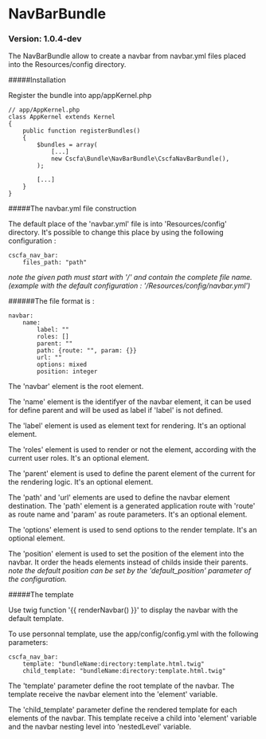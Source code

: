 # NavBarBundle
### Version: 1.0.4-dev

The NavBarBundle allow to create a navbar from navbar.yml files placed into the Resources/config directory.

#####Installation

Register the bundle into app/appKernel.php

```
// app/AppKernel.php
class AppKernel extends Kernel
{
    public function registerBundles()
    {
        $bundles = array(
            [...]
            new Cscfa\Bundle\NavBarBundle\CscfaNavBarBundle(),
        );
        
        [...]
    }
}
```

#####The navbar.yml file construction

The default place of the 'navbar.yml' file is into 'Resources/config' directory. It's possible to change this place by using the following configuration : 

```
cscfa_nav_bar:
    files_path: "path"
```
_note the given path must start with '/' and contain the complete file name. (example with the default configuration : '/Resources/config/navbar.yml')_

######The file format is :

```
navbar:
	name:
		label: ""
		roles: []
		parent: ""
		path: {route: "", param: {}}
		url: ""
		options: mixed
		position: integer
```

The 'navbar' element is the root element.

The 'name' element is the identifyer of the navbar element, it can be used for define parent and will be used as label if 'label' is not defined.

The 'label' element is used as element text for rendering. It's an optional element.

The 'roles' element is used to render or not the element, according with the current user roles. It's an optional element.

The 'parent' element is used to define the parent element of the current for the rendering logic. It's an optional element.

The 'path' and 'url' elements are used to define the navbar element destination. The 'path' element is a generated application route with 'route' as route name and 'param' as route parameters. It's an optional element.

The 'options' element is used to send options to the render template. It's an optional element.

The 'position' element is used to set the position of the element into the navbar. It order the heads elements instead of childs inside their parents.
_note the default position can be set by the 'default_position' parameter of the configuration._

#####The template

Use twig function '{{ renderNavbar() }}' to display the navbar with the default template.

To use personnal template, use the app/config/config.yml with the following parameters: 

```
cscfa_nav_bar:
    template: "bundleName:directory:template.html.twig"
    child_template: "bundleName:directory:template.html.twig"
```

The 'template' parameter define the root template of the navbar. The template receive the navbar element into the 'element' variable.

The 'child_template' parameter define the rendered template for each elements of the navbar. This template receive a child into 'element' variable and the navbar nesting level into 'nestedLevel' variable.
